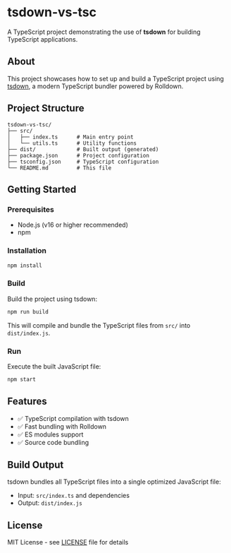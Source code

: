 # tsdown-vs-tsc

A TypeScript project demonstrating the use of **tsdown** for building TypeScript applications.

## About

This project showcases how to set up and build a TypeScript project using [tsdown](https://tsdown.vercel.app/), a modern TypeScript bundler powered by Rolldown.

## Project Structure

```
tsdown-vs-tsc/
├── src/
│   ├── index.ts      # Main entry point
│   └── utils.ts      # Utility functions
├── dist/             # Built output (generated)
├── package.json      # Project configuration
├── tsconfig.json     # TypeScript configuration
└── README.md         # This file
```

## Getting Started

### Prerequisites

- Node.js (v16 or higher recommended)
- npm

### Installation

```bash
npm install
```

### Build

Build the project using tsdown:

```bash
npm run build
```

This will compile and bundle the TypeScript files from `src/` into `dist/index.js`.

### Run

Execute the built JavaScript file:

```bash
npm start
```

## Features

- ✅ TypeScript compilation with tsdown
- ✅ Fast bundling with Rolldown
- ✅ ES modules support
- ✅ Source code bundling

## Build Output

tsdown bundles all TypeScript files into a single optimized JavaScript file:
- Input: `src/index.ts` and dependencies
- Output: `dist/index.js`

## License

MIT License - see [LICENSE](LICENSE) file for details
